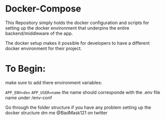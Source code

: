 # Docker-Compose

This Repository simply holds the docker configuration and scripts for setting up the docker environment that underpins the entire backend/middleware of the app.

The docker setup makes it possible for developers to have a different docker environment for their project.

# To Begin:

make sure to add there environment variables:

`APP_ENV=dev`
`APP_USER=name` the name should corresponde with the .env file name under /env-conf

Go through the folder structure if you have any problem setting up the docker structure dm me
@BadMask121 on twitter